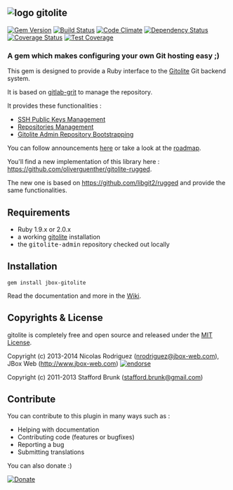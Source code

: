 ## ![logo](https://raw.github.com/jbox-web/gitolite/gh-pages/images/git_logo.png) gitolite

[![Gem Version](https://badge.fury.io/rb/jbox-gitolite.svg)](http://badge.fury.io/rb/jbox-gitolite)
[![Build Status](https://travis-ci.org/jbox-web/gitolite.svg?branch=devel)](https://travis-ci.org/jbox-web/gitolite)
[![Code Climate](https://codeclimate.com/github/jbox-web/gitolite.png)](https://codeclimate.com/github/jbox-web/gitolite)
[![Dependency Status](https://gemnasium.com/jbox-web/gitolite.svg)](https://gemnasium.com/jbox-web/gitolite)
[![Coverage Status](https://coveralls.io/repos/jbox-web/gitolite/badge.png?branch=devel)](https://coveralls.io/r/jbox-web/gitolite?branch=devel)
[![Test Coverage](https://codeclimate.com/github/jbox-web/gitolite/badges/coverage.svg)](https://codeclimate.com/github/jbox-web/gitolite)

### A gem which makes configuring your own Git hosting easy ;)

This gem is designed to provide a Ruby interface to the [Gitolite](https://github.com/sitaramc/gitolite) Git backend system.

It is based on [gitlab-grit](https://github.com/gitlabhq/grit) to manage the repository.

It provides these functionalities :

* [SSH Public Keys Management](https://github.com/jbox-web/gitolite/wiki/Features#wiki-ssh-public-keys-management)
* [Repositories Management](https://github.com/jbox-web/gitolite/wiki/Features#wiki-repositories-management)
* [Gitolite Admin Repository Bootstrapping](https://github.com/jbox-web/gitolite/wiki/Features#wiki-gitolite-admin-repository-bootstrapping)

You can follow announcements [here](https://github.com/jbox-web/gitolite/wiki/Announcements) or take a look at the [roadmap](https://github.com/jbox-web/gitolite/wiki/Roadmap).

You'll find a new implementation of this library here : https://github.com/oliverguenther/gitolite-rugged.

The new one is based on https://github.com/libgit2/rugged and provide the same functionalities.

## Requirements ##

* Ruby 1.9.x or 2.0.x
* a working [gitolite](https://github.com/sitaramc/gitolite) installation
* the <tt>gitolite-admin</tt> repository checked out locally

## Installation ##

    gem install jbox-gitolite

Read the documentation and more in the [Wiki](https://github.com/jbox-web/gitolite/wiki).

## Copyrights & License

gitolite is completely free and open source and released under the [MIT License](https://github.com/jbox-web/gitolite/blob/devel/LICENSE).

Copyright (c) 2013-2014 Nicolas Rodriguez (nrodriguez@jbox-web.com), JBox Web (http://www.jbox-web.com) [![endorse](https://api.coderwall.com/n-rodriguez/endorsecount.png)](https://coderwall.com/n-rodriguez)

Copyright (c) 2011-2013 Stafford Brunk (stafford.brunk@gmail.com)

## Contribute

You can contribute to this plugin in many ways such as :
* Helping with documentation
* Contributing code (features or bugfixes)
* Reporting a bug
* Submitting translations

You can also donate :)

[![Donate](https://www.paypalobjects.com/en_US/i/btn/btn_donate_LG.gif)](https://www.paypal.com/cgi-bin/webscr?cmd=_s-xclick&hosted_button_id=FBT7E7DAVVEEU)
